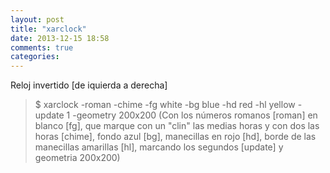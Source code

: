 ```yaml
---
layout: post
title: "xarclock"
date: 2013-12-15 18:58
comments: true
categories: 
---
```

Reloj invertido [de iquierda a derecha]

>$ xarclock -roman -chime -fg white -bg blue -hd red -hl yellow -update 1 -geometry 200x200 (Con los números romanos [roman] en blanco [fg], que marque con un "clin" las medias horas y con dos las horas [chime], fondo azul [bg], manecillas en rojo [hd], borde de las manecillas amarillas [hl], marcando los segundos [update] y geometria 200x200)

